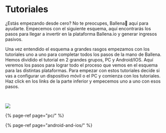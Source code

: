 # Tutoriales

¿Estás empezando desde cero? No te preocupes, Ballena🐋 aquí para ayudarte. Empecemos con el siguiente esquema, aquí encontrarás los pasos para llegar a invertir en la plataforma Ballena.io y generar ingresos pasivos.

Una vez entendido el esquema a grandes rasgos empezamos con los tutoriales uno a uno para completar todos los pasos de la mano de Ballena. Hemos dividido el tutorial en 2 grandes grupos, PC y Android/IOS. Aquí veremos los pasos para lograr todo el proceso que vemos en el esquema para las distintas plataformas. Para empezar con estos tutoriales decide si vas a configurar un dispositivo móvil o el PC y comienza con los tutoriales. Haz click en los links de la parte inferior y empecemos uno a uno con esos pasos.

​

![](https://user-images.githubusercontent.com/79335891/108841044-72d65680-75d7-11eb-9f05-41dc0977f640.png)



{% page-ref page="pc/" %}

{% page-ref page="android-and-ios/" %}



